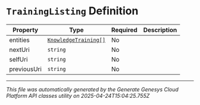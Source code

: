 # `TrainingListing` Definition

| Property | Type | Required | Description |
|----------|------|----------|-------------|
| entities | [`KnowledgeTraining[]`](knowledgetraining-definition.md) | No |  |
| nextUri | `string` | No |  |
| selfUri | `string` | No |  |
| previousUri | `string` | No |  |

---

*This file was automatically generated by the Generate Genesys Cloud Platform API classes utility on 2025-04-24T15:04:25.755Z*